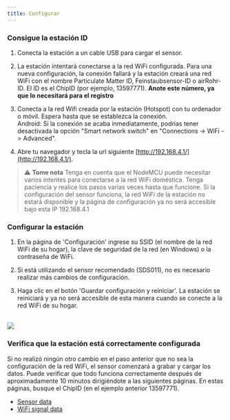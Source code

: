 ```yaml
---
title: Configurar
---
```

### Consigue la estación ID
1. Conecta la estación a un cable USB para cargar el sensor.

2. La estación intentará conectarse a la red WiFi configurada. Para una nueva configuración, la conexión fallará y la estación creará una red WiFi con el nombre Particulate Matter ID, Feinstaubsensor-ID o airRohr-ID. El ID es el ChipID (por ejemplo, 13597771). **Anote este número, ya que lo necesitará para el registro**

3. Conecta a la red Wifi creada por la estación (Hotspot) con tu ordenador o móvil. Espera hasta que se establezca la conexión. <br>Android: Si la conexión se acaba inmediatamente, podrías tener desactivada la opción "Smart network switch" en "Connections -> WiFi -> Advanced".

4. Abre tu navegador y tecla la url siguiente [http://192.168.4.1/](http://192.168.4.1/).

> ⚠️ **Tome nota**  Tenga en cuenta que el NodeMCU puede necesitar varios intentes para conectarse a la red WiFi doméstica. Tenga paciencia y realice los pasos varias veces hasta que funcione. Si la configuración del sensor funciona, la red WiFi de la estación no estará disponible y la página de configuración ya no será accesible bajo esta IP 192.168.4.1

### Configurar la estación
1. En la página de 'Configuración' ingrese su SSID (el nombre de la red WiFi de su hogar), la clave de seguridad de la red (en Windows) o la contraseña de WiFi.

2. Si está utilizando el sensor recomendado (SDS011), no es necesario realizar más cambios de configuración.

3. Haga clic en el botón 'Guardar configuración y reiniciar'. La estación se reiniciará y ya no será accesible de esta manera cuando se conecte a la red WiFi de su hogar.

<br>

<img src="../docs/airrohr_config_initial.jpg" loading="lazy"/>
<br>

### Verifica que la estación está correctamente configurada
Si no realizó ningún otro cambio en el paso anterior que no sea la configuración de la red WiFi, el sensor comenzará a grabar y cargar los datos. Puede verificar que todo funciona correctamente después de aproximadamente 10 minutos dirigiéndote a las siguientes páginas. En estas páginas, busque el ChipID (en el ejemplo anterior 13597771).

 * [Sensor data](https://www.madavi.de/sensor/graph.php)
 * [WiFi signal data](https://www.madavi.de/sensor/signal.php)
